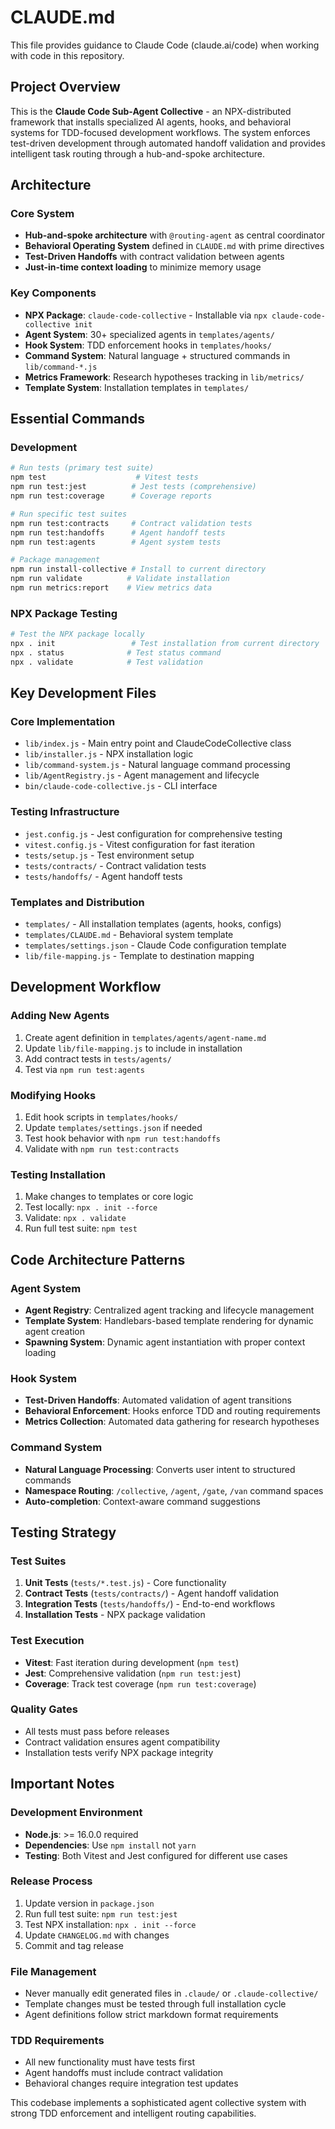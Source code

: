 # CLAUDE.md

This file provides guidance to Claude Code (claude.ai/code) when working with code in this repository.

## Project Overview

This is the **Claude Code Sub-Agent Collective** - an NPX-distributed framework that installs specialized AI agents, hooks, and behavioral systems for TDD-focused development workflows. The system enforces test-driven development through automated handoff validation and provides intelligent task routing through a hub-and-spoke architecture.

## Architecture

### Core System
- **Hub-and-spoke architecture** with `@routing-agent` as central coordinator
- **Behavioral Operating System** defined in `CLAUDE.md` with prime directives
- **Test-Driven Handoffs** with contract validation between agents
- **Just-in-time context loading** to minimize memory usage

### Key Components
- **NPX Package**: `claude-code-collective` - Installable via `npx claude-code-collective init`
- **Agent System**: 30+ specialized agents in `templates/agents/`
- **Hook System**: TDD enforcement hooks in `templates/hooks/`
- **Command System**: Natural language + structured commands in `lib/command-*.js`
- **Metrics Framework**: Research hypotheses tracking in `lib/metrics/`
- **Template System**: Installation templates in `templates/`

## Essential Commands

### Development
```bash
# Run tests (primary test suite)
npm test                    # Vitest tests
npm run test:jest          # Jest tests (comprehensive)
npm run test:coverage      # Coverage reports

# Run specific test suites  
npm run test:contracts     # Contract validation tests
npm run test:handoffs      # Agent handoff tests
npm run test:agents        # Agent system tests

# Package management
npm run install-collective # Install to current directory
npm run validate          # Validate installation
npm run metrics:report    # View metrics data
```

### NPX Package Testing
```bash
# Test the NPX package locally
npx . init                 # Test installation from current directory
npx . status              # Test status command
npx . validate            # Test validation
```

## Key Development Files

### Core Implementation
- `lib/index.js` - Main entry point and ClaudeCodeCollective class
- `lib/installer.js` - NPX installation logic
- `lib/command-system.js` - Natural language command processing
- `lib/AgentRegistry.js` - Agent management and lifecycle
- `bin/claude-code-collective.js` - CLI interface

### Testing Infrastructure
- `jest.config.js` - Jest configuration for comprehensive testing
- `vitest.config.js` - Vitest configuration for fast iteration
- `tests/setup.js` - Test environment setup
- `tests/contracts/` - Contract validation tests
- `tests/handoffs/` - Agent handoff tests

### Templates and Distribution
- `templates/` - All installation templates (agents, hooks, configs)
- `templates/CLAUDE.md` - Behavioral system template
- `templates/settings.json` - Claude Code configuration template
- `lib/file-mapping.js` - Template to destination mapping

## Development Workflow

### Adding New Agents
1. Create agent definition in `templates/agents/agent-name.md`
2. Update `lib/file-mapping.js` to include in installation
3. Add contract tests in `tests/agents/`
4. Test via `npm run test:agents`

### Modifying Hooks
1. Edit hook scripts in `templates/hooks/`
2. Update `templates/settings.json` if needed
3. Test hook behavior with `npm run test:handoffs`
4. Validate with `npm run test:contracts`

### Testing Installation
1. Make changes to templates or core logic
2. Test locally: `npx . init --force`
3. Validate: `npx . validate`
4. Run full test suite: `npm test`

## Code Architecture Patterns

### Agent System
- **Agent Registry**: Centralized agent tracking and lifecycle management
- **Template System**: Handlebars-based template rendering for dynamic agent creation
- **Spawning System**: Dynamic agent instantiation with proper context loading

### Hook System  
- **Test-Driven Handoffs**: Automated validation of agent transitions
- **Behavioral Enforcement**: Hooks enforce TDD and routing requirements
- **Metrics Collection**: Automated data gathering for research hypotheses

### Command System
- **Natural Language Processing**: Converts user intent to structured commands
- **Namespace Routing**: `/collective`, `/agent`, `/gate`, `/van` command spaces
- **Auto-completion**: Context-aware command suggestions

## Testing Strategy

### Test Suites
1. **Unit Tests** (`tests/*.test.js`) - Core functionality
2. **Contract Tests** (`tests/contracts/`) - Agent handoff validation
3. **Integration Tests** (`tests/handoffs/`) - End-to-end workflows
4. **Installation Tests** - NPX package validation

### Test Execution
- **Vitest**: Fast iteration during development (`npm test`)
- **Jest**: Comprehensive validation (`npm run test:jest`)
- **Coverage**: Track test coverage (`npm run test:coverage`)

### Quality Gates
- All tests must pass before releases
- Contract validation ensures agent compatibility
- Installation tests verify NPX package integrity

## Important Notes

### Development Environment
- **Node.js**: >= 16.0.0 required
- **Dependencies**: Use `npm install` not `yarn`
- **Testing**: Both Vitest and Jest configured for different use cases

### Release Process
1. Update version in `package.json`
2. Run full test suite: `npm run test:jest`
3. Test NPX installation: `npx . init --force`
4. Update `CHANGELOG.md` with changes
5. Commit and tag release

### File Management
- Never manually edit generated files in `.claude/` or `.claude-collective/`
- Template changes must be tested through full installation cycle
- Agent definitions follow strict markdown format requirements

### TDD Requirements
- All new functionality must have tests first
- Agent handoffs must include contract validation
- Behavioral changes require integration test updates

This codebase implements a sophisticated agent collective system with strong TDD enforcement and intelligent routing capabilities.